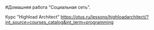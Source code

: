 #Домашняя работа "Социальная сеть".

Курс "Highload Architect" https://otus.ru/lessons/highloadarchitect/?int_source=courses_catalog&int_term=programming
